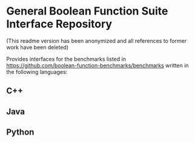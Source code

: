 
# General Boolean Function Suite Interface Repository
(This readme version has been anonymized and all references to former work have been deleted)

Provides interfaces for the benchmarks listed in https://github.com/boolean-function-benchmarks/benchmarks
written in the following languages:

## C++

## Java

## Python
